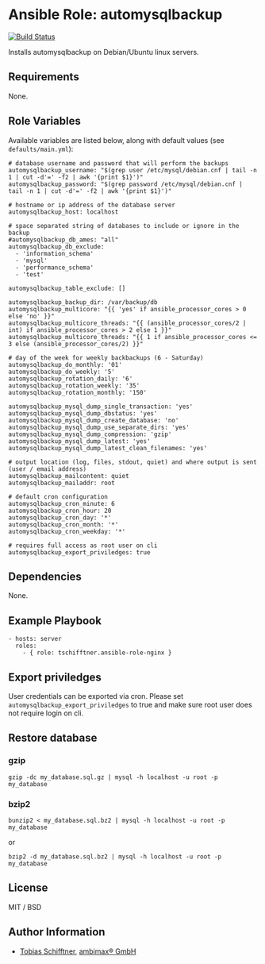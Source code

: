 # Ansible Role: automysqlbackup

[![Build Status](https://travis-ci.org/tschifftner/ansible-role-automysqlbackup.svg)](https://travis-ci.org/tschifftner/ansible-role-automysqlbackup)

Installs automysqlbackup on Debian/Ubuntu linux servers.

## Requirements

None.

## Role Variables

Available variables are listed below, along with default values (see `defaults/main.yml`):

    # database username and password that will perform the backups
    automysqlbackup_username: "$(grep user /etc/mysql/debian.cnf | tail -n 1 | cut -d'=' -f2 | awk '{print $1}')"
    automysqlbackup_password: "$(grep password /etc/mysql/debian.cnf | tail -n 1 | cut -d'=' -f2 | awk '{print $1}')"
    
    # hostname or ip address of the database server
    automysqlbackup_host: localhost
    
    # space separated string of databases to include or ignore in the backup
    #automysqlbackup_db_ames: "all"
    automysqlbackup_db_exclude:
      - 'information_schema'
      - 'mysql'
      - 'performance_schema'
      - 'test'
    
    automysqlbackup_table_exclude: []
    
    automysqlbackup_backup_dir: /var/backup/db
    automysqlbackup_multicore: "{{ 'yes' if ansible_processor_cores > 0 else 'no' }}"
    automysqlbackup_multicore_threads: "{{ (ansible_processor_cores/2 | int) if ansible_processor_cores > 2 else 1 }}"
    automysqlbackup_multicore_threads: "{{ 1 if ansible_processor_cores <= 3 else (ansible_processor_cores/2) }}"
    
    # day of the week for weekly backbackups (6 - Saturday)
    automysqlbackup_do_monthly: '01'
    automysqlbackup_do_weekly: '5'
    automysqlbackup_rotation_daily: '6'
    automysqlbackup_rotation_weekly: '35'
    automysqlbackup_rotation_monthly: '150'
    
    automysqlbackup_mysql_dump_single_transaction: 'yes'
    automysqlbackup_mysql_dump_dbstatus: 'yes'
    automysqlbackup_mysql_dump_create_database: 'no'
    automysqlbackup_mysql_dump_use_separate_dirs: 'yes'
    automysqlbackup_mysql_dump_compression: 'gzip'
    automysqlbackup_mysql_dump_latest: 'yes'
    automysqlbackup_mysql_dump_latest_clean_filenames: 'yes'
    
    # output location (log, files, stdout, quiet) and where output is sent (user / email address)
    automysqlbackup_mailcontent: quiet
    automysqlbackup_mailaddr: root
    
    # default cron configuration
    automysqlbackup_cron_minute: 6
    automysqlbackup_cron_hour: 20
    automysqlbackup_cron_day: '*'
    automysqlbackup_cron_month: '*'
    automysqlbackup_cron_weekday: '*'
    
    # requires full access as root user on cli
    automysqlbackup_export_priviledges: true


## Dependencies

None.

## Example Playbook

    - hosts: server
      roles:
        - { role: tschifftner.ansible-role-nginx }

## Export priviledges

User credentials can be exported via cron. Please set ```automysqlbackup_export_priviledges``` to true and make sure
root user does not require login on cli.


## Restore database

### gzip
```
gzip -dc my_database.sql.gz | mysql -h localhost -u root -p my_database
```

### bzip2
```
bunzip2 < my_database.sql.bz2 | mysql -h localhost -u root -p my_database
```
or
```
bzip2 -d my_database.sql.bz2 | mysql -h localhost -u root -p my_database
```

## License

MIT / BSD

## Author Information

 - [Tobias Schifftner](https://twitter.com/tschifftner), [ambimax® GmbH](https://www.ambimax.de)